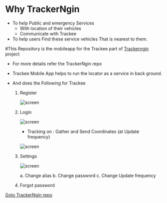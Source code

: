 # Why TrackerNgin 
- To help Public and emergency Services 
 	- With location of their vehicles
	- Communicate with Trackee
- To help users Find these service vehicles That is nearest to them.

#This Repository is the mobileapp for the Trackee part of [Trackerngin](https://github.com/ngintec/trackerNgin.git) project

- For more details refer the TrackerNgin repo

- Trackee Mobile App helps to run the locator as a service in back ground.
- And does the Following for Trackee
	1. Register 
	
		![screen](https://locatorservices.ngintec.com/ss/register_m.jpeg)

	2. Login
	
		![screen](https://locatorservices.ngintec.com/ss/login_m.jpeg)

		- Tracking on : Gather and Send Coordinates (at Update frequency)
			
			
		![screen](https://locatorservices.ngintec.com/ss/UI.jpeg)
	3. Settings
	
		![screen](https://locatorservices.ngintec.com/ss/settings.jpeg)
		
		a. Change alias
		b. Change password
		c. Change Update frequency
		
	4. Forgot password

[Goto TrackerNgin repo](https://github.com/ngintec/trackerNgin.git) 
